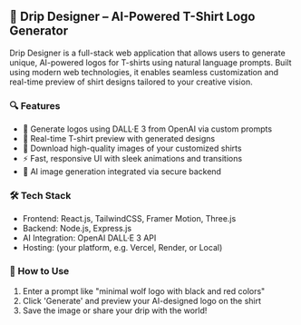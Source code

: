 
## 🧢 Drip Designer – AI-Powered T-Shirt Logo Generator

Drip Designer is a full-stack web application that allows users to generate unique, AI-powered logos for T-shirts using natural language prompts. Built using modern web technologies, it enables seamless customization and real-time preview of shirt designs tailored to your creative vision.

### 🔍 Features

* 🎨 Generate logos using DALL·E 3 from OpenAI via custom prompts
* 👕 Real-time T-shirt preview with generated designs
* 💾 Download high-quality images of your customized shirts
* ⚡ Fast, responsive UI with sleek animations and transitions
* 🧠 AI image generation integrated via secure backend

### 🛠️ Tech Stack

* Frontend: React.js, TailwindCSS, Framer Motion, Three.js
* Backend: Node.js, Express.js
* AI Integration: OpenAI DALL·E 3 API
* Hosting: (your platform, e.g. Vercel, Render, or Local)

### 🚀 How to Use

1. Enter a prompt like "minimal wolf logo with black and red colors"
2. Click 'Generate' and preview your AI-designed logo on the shirt
3. Save the image or share your drip with the world!



